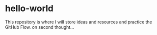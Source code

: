 # hello-world
This repository is where I will store ideas and resources and practice the GitHub Flow.
on second thought...
